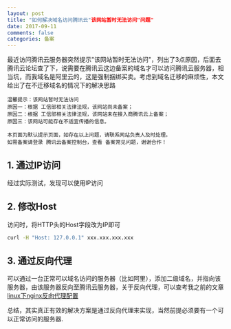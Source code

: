 ```yaml
---
layout: post
title: "如何解决域名访问腾讯云"该网站暂时无法访问"问题"
date: 2017-09-11
comments: false
categories: 备案
---
```


最近访问腾讯云服务器突然提示"该网站暂时无法访问"，列出了3点原因，后面去腾讯云论坛查了下，说需要在腾讯云这边备案的域名才可以访问腾讯云服务器，相当坑，而我域名是阿里云的，这是强制捆绑买卖。考虑到域名迁移的麻烦性，本文给出了在不迁移域名的情况下的解决思路

```
温馨提示：该网站暂时无法访问
原因一：根据 工信部相关法律法规，该网站尚未备案；
原因二：根据 工信部相关法律法规，该网站未在接入商腾讯云上备案；
原因三：该网站可能存在不适宜传播的信息。

本页面为默认提示页面，如存在以上问题，请联系网站负责人及时处理。
如需备案请登录 腾讯云备案控制台，查看 备案常见问题，谢谢合作！
```

## 1. 通过IP访问

经过实际测试，发现可以使用IP访问

## 2. 修改Host

访问时，将HTTP头的Host字段改为IP即可

```bash
curl -H "Host: 127.0.0.1" xxx.xxx.xxx.xxx
```

## 3. 通过反向代理

可以通过一台正常可以域名访问的服务器（比如阿里），添加二级域名，并指向该服务器，由该服务器反向至腾讯云服务器，关于反向代理，可以查考我之前的文章 [linux下nginx反向代理配置](/linux/2017/08/24/linux下nginx反向代理配置.html)


总结，其实真正有效的解决方案是通过反向代理来实现，当然前提必须要有一个可以正常访问的服务器.
